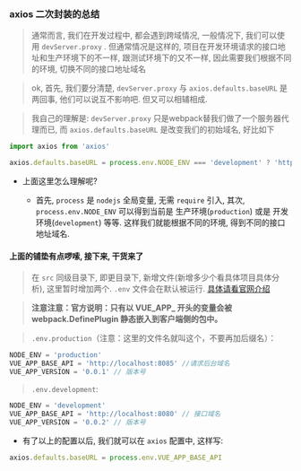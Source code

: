 ### axios 二次封装的总结

> 通常而言, 我们在开发过程中, 都会遇到跨域情况, 一般情况下, 我们可以使用 `devServer.proxy` . 但通常情况是这样的, 项目在开发环境请求的接口地址和生产环境下的不一样, 跟测试环境下的又不一样, 因此需要我们根据不同的环境, 切换不同的接口地址域名

> ok, 首先, 我们要分清楚, `devServer.proxy` 与 `axios.defaults.baseURL` 是两回事,
他们可以说互不影响吧. 但又可以相辅相成. 

> 我自己的理解是: `devServer.proxy` 只是webpack替我们做了一个服务器代理而已, 而 `axios.defaults.baseURL` 是改变我们的初始域名, 好比如下
```js
import axios from 'axios'

axios.defaults.baseURL = process.env.NODE_ENV === 'development' ? 'http://localhost:8085' : 'http://localhost:8080'
```
- 上面这里怎么理解呢?
  
  - 首先, `process` 是 `nodejs` 全局变量, 无需 `require` 引入, 其次, `process.env.NODE_ENV` 可以得到当前是 生产环境(`production`) 或是 开发环境(`development`) 等等. 这样我们就能根据不同的环境, 得到不同的接口地址域名.

#### 上面的铺垫有点啰嗦, 接下来, 干货来了

> 在 `src` 同级目录下, 即更目录下, 新增文件(新增多少个看具体项目具体分析), 这里暂时增加两个. `.env` 文件会在默认被运行. 
[具体请看官网介绍](https://cli.vuejs.org/zh/guide/mode-and-env.html#%E6%A8%A1%E5%BC%8F)

> **注意注意：官方说明：只有以 VUE_APP_ 开头的变量会被 webpack.DefinePlugin 静态嵌入到客户端侧的包中。**

> `.env.production`（注意：这里的文件名就叫这个，不要再加后缀名）：
```js
NODE_ENV = 'production'
VUE_APP_BASE_API = 'http://localhost:8085' //请求后台域名
VUE_APP_VERSION = '0.0.1' // 版本号
```

> `.env.development`:
```js
NODE_ENV = 'development'
VUE_APP_BASE_API = 'http://localhost:8080' // 接口域名
VUE_APP_VERSION = '0.0.2' // 版本号
```

- 有了以上的配置以后, 我们就可以在 `axios` 配置中, 这样写:
```js
axios.defaults.baseURL = process.env.VUE_APP_BASE_API
```
